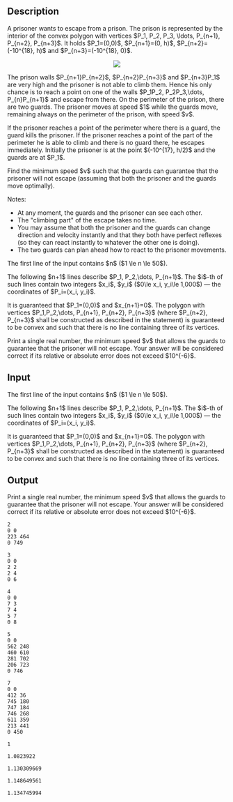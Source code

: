 ## Description

<div><p>A prisoner wants to escape from a prison. The prison is represented by the interior of the convex polygon with vertices $P_1, P_2, P_3, \ldots, P_{n+1}, P_{n+2}, P_{n+3}$. It holds $P_1=(0,0)$, $P_{n+1}=(0, h)$, $P_{n+2}=(-10^{18}, h)$ and $P_{n+3}=(-10^{18}, 0)$.</p><center> <img class="tex-graphics" src="file://r5F6pTx1.png" style="max-width: 100.0%;max-height: 100.0%;"> </center><p>The prison walls $P_{n+1}P_{n+2}$, $P_{n+2}P_{n+3}$ and $P_{n+3}P_1$ are very high and the prisoner is not able to climb them. Hence his only chance is to reach a point on one of the walls $P_1P_2, P_2P_3,\dots, P_{n}P_{n+1}$ and escape from there. On the perimeter of the prison, there are two guards. The prisoner moves at speed $1$ while the guards move, <span class="tex-font-style-bf">remaining always on the perimeter of the prison</span>, with speed $v$.</p><p>If the prisoner reaches a point of the perimeter where there is a guard, the guard kills the prisoner. If the prisoner reaches a point of the part of the perimeter he is able to climb and there is no guard there, he escapes immediately. Initially the prisoner is at the point $(-10^{17}, h/2)$ and the guards are at $P_1$. </p><p>Find the minimum speed $v$ such that the guards can guarantee that the prisoner will not escape (assuming that both the prisoner and the guards move optimally).</p><p><span class="tex-font-style-bf">Notes:</span> </p><ul> <li> At any moment, the guards and the prisoner can see each other. </li><li> The "climbing part" of the escape takes no time. </li><li> You may assume that both the prisoner and the guards can change direction and velocity instantly and that they both have perfect reflexes (so they can react instantly to whatever the other one is doing). </li><li> The two guards can plan ahead how to react to the prisoner movements. </li></ul></div><div class="input-specification"><p>The first line of the input contains $n$ ($1 \le n \le 50$).</p><p>The following $n+1$ lines describe $P_1, P_2,\dots, P_{n+1}$. The $i$-th of such lines contain two integers $x_i$, $y_i$ ($0\le x_i, y_i\le 1,000$) — the coordinates of $P_i=(x_i, y_i)$.</p><p>It is guaranteed that $P_1=(0,0)$ and $x_{n+1}=0$. The polygon with vertices $P_1,P_2,\dots, P_{n+1}, P_{n+2}, P_{n+3}$ (where $P_{n+2}, P_{n+3}$ shall be constructed as described in the statement) is guaranteed to be convex and such that there is no line containing three of its vertices.</p></div><div class="output-specification"><p>Print a single real number, the minimum speed $v$ that allows the guards to guarantee that the prisoner will not escape. Your answer will be considered correct if its relative or absolute error does not exceed $10^{-6}$.</p></div>

## Input

<p>The first line of the input contains $n$ ($1 \le n \le 50$).</p><p>The following $n+1$ lines describe $P_1, P_2,\dots, P_{n+1}$. The $i$-th of such lines contain two integers $x_i$, $y_i$ ($0\le x_i, y_i\le 1,000$) — the coordinates of $P_i=(x_i, y_i)$.</p><p>It is guaranteed that $P_1=(0,0)$ and $x_{n+1}=0$. The polygon with vertices $P_1,P_2,\dots, P_{n+1}, P_{n+2}, P_{n+3}$ (where $P_{n+2}, P_{n+3}$ shall be constructed as described in the statement) is guaranteed to be convex and such that there is no line containing three of its vertices.</p>

## Output

<p>Print a single real number, the minimum speed $v$ that allows the guards to guarantee that the prisoner will not escape. Your answer will be considered correct if its relative or absolute error does not exceed $10^{-6}$.</p>





```input1
2
0 0
223 464
0 749
```




```input2
3
0 0
2 2
2 4
0 6
```




```input3
4
0 0
7 3
7 4
5 7
0 8
```




```input4
5
0 0
562 248
460 610
281 702
206 723
0 746
```




```input5
7
0 0
412 36
745 180
747 184
746 268
611 359
213 441
0 450
```




```output1
1
```




```output2
1.0823922
```




```output3
1.130309669
```




```output4
1.148649561
```




```output5
1.134745994
```


